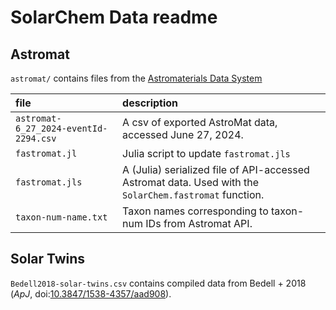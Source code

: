 # SolarChem Data readme


## Astromat

`astromat/` contains files from the [Astromaterials Data System](https://www.astromat.org)


| file | description |
| :--- | :---------- |
| `astromat-6_27_2024-eventId-2294.csv` | A csv of exported AstroMat data, accessed June 27, 2024. |
| `fastromat.jl` | Julia script to update `fastromat.jls`|
| `fastromat.jls` | A (Julia) serialized file of API-accessed Astromat data. Used with the `SolarChem.fastromat` function.
| `taxon-num-name.txt` | Taxon names corresponding to taxon-num IDs from Astromat API. |

## Solar Twins

`Bedell2018-solar-twins.csv` contains compiled data from Bedell + 2018 (*ApJ*, doi:[10.3847/1538-4357/aad908](https://doi.org/10.3847/1538-4357/aad908)). 